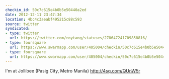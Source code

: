 ```yaml
---
checkin_id: 50c7c615e4b0b5e50440a2ed
date: 2012-12-11 23:47:34
location: 4bc4c3aeabf495215c88c593
source: twitter
syndicated:
- type: twitter
  url: https://twitter.com/roytang/statuses/278647241709858816/
- type: foursquare
  url: https://www.swarmapp.com/user/405004/checkin/50c7c615e4b0b5e50440a2ed?s=rRxODRDEZxd5cJ9aca09MiiOfy0&ref=tw
- type: foursquare
  url: https://www.swarmapp.com/user/405004/checkin/50c7c615e4b0b5e50440a2ed?s=rRxODRDEZxd5cJ9aca09MiiOfy0&ref=tw
---
```


I'm at Jollibee (Pasig City, Metro Manila) http://4sq.com/QUnW5r